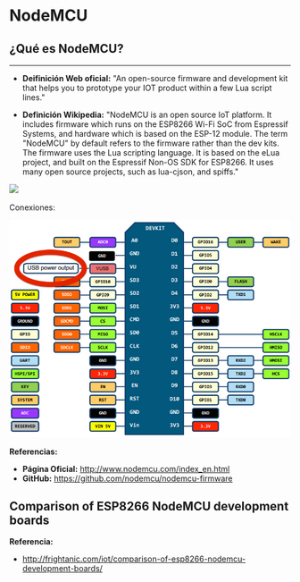 # NodeMCU

## ¿Qué es NodeMCU?
---
* **Deifinición Web oficial:** "An open-source firmware and development kit that helps you to prototype your IOT product within a few Lua script lines."

* **Definición Wikipedia:** "NodeMCU is an open source IoT platform. It includes firmware which runs on the ESP8266 Wi-Fi SoC from Espressif Systems, and hardware which is based on the ESP-12 module. The term "NodeMCU" by default refers to the firmware rather than the dev kits. The firmware uses the Lua scripting language. It is based on the eLua project, and built on the Espressif Non-OS SDK for ESP8266. It uses many open source projects, such as lua-cjson, and spiffs."

![](images/Free-shipping-NodeMcu-Node-MCU-Base-ESP8266-Testing-DIY-Breadboard-Basics-Tester-suitable-for-NodeMcu-V3.jpg_640x640.jpg)

Conexiones:

![](images/5554204c-7cd5-4676-b179-09266270e646.jpg)

**Referencias:**
* **Página Oficial:** http://www.nodemcu.com/index_en.html
* **GitHub:** https://github.com/nodemcu/nodemcu-firmware


## Comparison of ESP8266 NodeMCU development boards

**Referencia:**
* http://frightanic.com/iot/comparison-of-esp8266-nodemcu-development-boards/